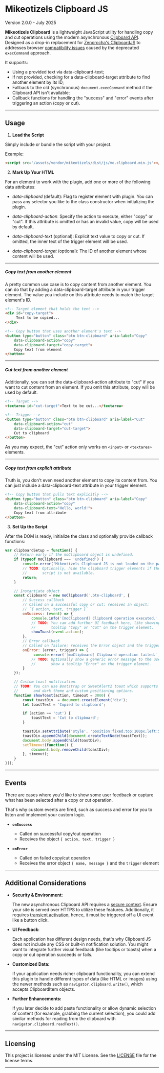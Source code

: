 Mikeotizels Clipboard JS
========================

Version 2.0.0 - July 2025

**Mikeotizels Clipboard** is a lightweight JavaScript utility for handling copy
and cut operations using the modern asynchronous [Clipboard API][1]. Designed 
as a drop-in replacement for [Zenorocha's ClipboardJS][2] to addresses browser 
[compatibility issues][3] caused by the deprecated `execCommand` approach.

It supports:

  - Using a provided text via data-clipboard-text;
  - If not provided, checking for a data-clipboard-target attribute to 
    find another element by its ID;
  - Fallback to the old (synchronous) `document.execCommand` method if the 
    Clipboard API isn't available;
  - Callback functions for handling the "success" and "error" events after 
    triggering an action (copy or cut).

---

## Usage

1. **Load the Script**  

Simply include or bundle the script with your project.

Example:

```html
<script src="/assets/vendor/mikeotizels/dist/js/mo.clipboard.min.js"></script>
```

2. **Mark Up Your HTML** 

For an element to work with the plugin, add one or more of the following data
attributes:

- *data-clipboard* (default): Flag to register element with plugin. You can pass
  any selector you like to the class constructor when initializing the plugin.

- *data-clipboard-action*: Specify the action to execute, either "copy" or "cut". 
  If this attribute is omitted or has an invalid value, copy will be used by 
  default. 

- *data-clipboard-text* (optional): Explicit text value to copy or cut. If omitted,
  the inner text of the trigger element will be used.

- *data-clipboard-target* (optional): The ID of another element whose content will 
  be used. 

---

##### Copy text from another element

A pretty common use case is to copy content from another element. You can do 
that by adding a data-clipboard-target attribute in your trigger element. The 
value you include on this attribute needs to match the target element's ID.
  
```html 
<!-- Target element that holds the text -->
<div id="copy-target">
     Text to be copied...
</div>

<!-- Copy button that uses another element's text -->
<button type="button" class="btn btn-clipboard" aria-label="Copy"
    data-clipboard-action="copy"
    data-clipboard-target="copy-target">
    Copy text from element
</button>
```

---

##### Cut text from another element

Additionally, you can set the data-clipboard-action attribute to "cut" if you 
want to cut content from an element. If you omit this attribute, copy will be 
used by default.

```html
<!-- Target -->
<textarea id="cut-target">Text to be cut...</textarea>

<!-- Trigger -->
<button type="button" class="btn btn-clipboard" aria-label="Cut"
    data-clipboard-action="cut"
    data-clipboard-target="cut-target">
    Cut to clipboard
</button>
```

As you may expect, the "cut" action only works on `<input>` or `<textarea>` 
elements.

---

##### Copy text from explicit attribute

Truth is, you don't even need another element to copy its content from. You can 
just include a data-clipboard-text attribute in your trigger element.

```html
<!-- Copy button that pulls text explicitly -->
<button type="button" class="btn btn-clipboard" aria-label="Copy"
    data-clipboard-action="copy"
    data-clipboard-text="Hello, world!">
    Copy text from attribute
</button>
```

3. **Set Up the Script**  

After the DOM is ready, initialize the class and optionally provide callback 
functions:

```js
var clipboardSetup = function() {
    // Return early if the moClipboard object is undefined.
    if (typeof moClipboard === 'undefined') {
        console.error('Mikeotizels Clipboard JS is not loaded on the page.');
        // TODO: Optionally, hide the clipboard trigger elements if the handler 
        //       script is not available.
        return;
    }

    // Instantiate object
    const clipboard = new moClipboard('.btn-clipboard', {
        // Success callback
        // Called on a successful copy or cut; receives an object:
        // `{ action, text, trigger }`
        onSuccess: (event) => {
            console.info('[moClipboard] Clipboard operation executed.', { action, text, trigger }); 
            // TODO: You can add further UI feedback here, like showing a 
            //       tooltip "Copy" or "Cut" on the trigger element.
            showToast(event.action);
        },    
        // Error callback
        // Called on failure; receives the Error object and the trigger element.
        onError: (error, trigger) => {
             console.error('[moClipboard] Clipboard operation failed.', error, { trigger: trigger });
            // TODO: Optionally show a generic error message to the user or
            //       show a tooltip "Error" on the trigger element.
        }
    });

    // Custom toast notification.
    // TODO: You can use Bootstrap or SweetAlert2 toast which supports light 
    //       and dark theme and custom positioning options.
    function showToast(action, timeout = 3000) {
        const toastDiv  = document.createElement('div');
        let toastText = 'Copied to clipboard';

        if (action == 'cut') {
            toastText = 'Cut to clipboard'; 
        }

        toastDiv.setAttribute('style', 'position:fixed;top:100px;left:50%;z-index:9999;width:225px;text-align:center;color:#ffffff;background-color:#343a40;border:1px solid #1d2124;padding:10px 15px;border-radius:4px;margin-left:-100px;box-shadow:0 0 10px rgba(0,0,0,0.2);');
        toastDiv.appendChild(document.createTextNode(toastText));
        document.body.appendChild(toastDiv);
        setTimeout(function() {
            document.body.removeChild(toastDiv);
        }, timeout);
    }
}();
``` 
---

## Events

There are cases where you'd like to show some user feedback or capture what has 
been selected after a copy or cut operation.

That's why custom events are fired, such as success and error for you to listen
and implement your custom logic.

- **`onSuccess`**

    - Called on successful copy/cut operation
    - Receives the object `{ action, text, trigger }`

- **`onError`**
    
    - Called on failed copy/cut operation
    - Receives the error object `{ name, message }` and the `trigger` element

---

## Additional Considerations

- **Security & Environment:**

  The new asynchronous Clipboard API requires a [secure context][4]. Ensure your 
  site is served over HTTPS to utilize these features. Additionally, it requires
  [transient activation][5], hence, it must be triggered off a UI event like a 
  button click.

- **UI Feedback:** 
  
  Each application has different design needs, that's why Clipboard JS does not 
  include any CSS or built-in notification solution. You might want to integrate 
  further visual feedback (like tooltips or toasts) when a copy or cut operation 
  succeeds or fails. 

- **Customized Data:**   

  If your application needs richer clipboard functionality, you can extend this 
  plugin to handle different types of data (like HTML or images) using the newer
  methods such as `navigator.clipboard.write()`, which accepts ClipboardItem 
  objects.
 
- **Further Enhancements:**  

  If you later decide to add paste functionality or allow dynamic selection of 
  content (for example, grabbing the current selection), you could add similar
  methods for reading from the clipboard with `navigator.clipboard.readText()`.

---

## Licensing

This project is licensed under the MIT License. See the [LICENSE](LICENSE) file 
for the license terms.

-------------------------------------------------------------------------------

[1]: https://developer.mozilla.org/en-US/docs/Web/API/Clipboard_API
[2]: https://github.com/zenorocha/clipboard.js/issues/880
[3]: https://developer.mozilla.org/en-US/docs/Web/API/Document/execCommand#browser_compatibility
[4]: https://developer.mozilla.org/en-US/docs/Web/Security/Secure_Contexts
[5]: https://developer.mozilla.org/en-US/docs/Glossary/Transient_activation
